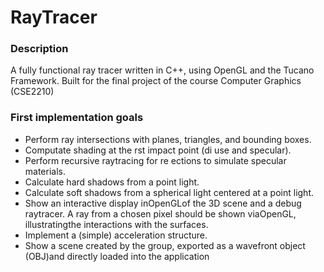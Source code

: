 # RayTracer

### Description 
A fully functional ray tracer written in C++, using OpenGL and the Tucano Framework. Built for the final project of the course Computer Graphics (CSE2210)

### First implementation goals
- Perform ray intersections with planes, triangles, and bounding boxes.
- Computate shading at the  rst impact point (di use and specular).
- Perform recursive raytracing for re ections to simulate specular materials.
- Calculate hard shadows from a point light.
- Calculate soft shadows from a spherical light centered at a point light.
- Show an interactive display inOpenGLof the 3D scene and a debug raytracer. A ray from a chosen pixel should be shown viaOpenGL, illustratingthe interactions with the surfaces.
- Implement a (simple) acceleration structure.
- Show a scene created by the group, exported as a wavefront object (OBJ)and directly loaded into the application
